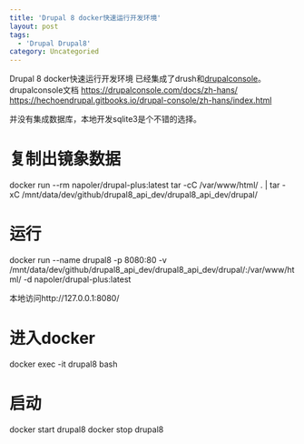 ```yaml
---
title: 'Drupal 8 docker快速运行开发环境'
layout: post
tags:
  - 'Drupal Drupal8'
category: Uncategoried
---
```

Drupal 8 docker快速运行开发环境
已经集成了drush和[drupalconsole](https://drupalconsole.com "drupalconsole")。
drupalconsole文档
https://drupalconsole.com/docs/zh-hans/
https://hechoendrupal.gitbooks.io/drupal-console/zh-hans/index.html



并没有集成数据库，本地开发sqlite3是个不错的选择。

# 复制出镜象数据
docker run --rm napoler/drupal-plus:latest tar -cC /var/www/html/ . | tar -xC  /mnt/data/dev/github/drupal8_api_dev/drupal8_api_dev/drupal/

# 运行
docker run --name drupal8  -p 8080:80 -v /mnt/data/dev/github/drupal8_api_dev/drupal8_api_dev/drupal/:/var/www/html/  -d  napoler/drupal-plus:latest

本地访问http://127.0.0.1:8080/

# 进入docker
docker exec -it drupal8 bash

# 启动
docker start drupal8
docker stop drupal8